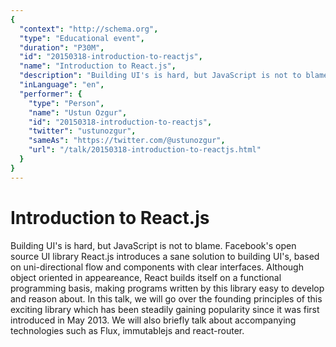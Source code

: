```yaml
---
{
  "context": "http://schema.org",
  "type": "Educational event",
  "duration": "P30M",
  "id": "20150318-introduction-to-reactjs",
  "name": "Introduction to React.js",
  "description": "Building UI's is hard, but JavaScript is not to blame. Facebook's open source UI library React.js introduces a sane solution to building UI's, based on uni-directional flow and components with clear interfaces. Although object oriented in appeareance, React builds itself on a functional programming basis, making programs written by this library easy to develop and reason about. In this talk, we will go over the founding principles of this exciting library which has been steadily gaining popularity since it was first introduced in May 2013. We will also briefly talk about accompanying technologies such as Flux, immutablejs and react-router.",
  "inLanguage": "en",
  "performer": {
    "type": "Person",
    "name": "Ustun Ozgur",
    "id": "20150318-introduction-to-reactjs",
    "twitter": "ustunozgur",
    "sameAs": "https://twitter.com/@ustunozgur",
    "url": "/talk/20150318-introduction-to-reactjs.html"
  }
}
---
```

# Introduction to React.js

Building UI's is hard, but JavaScript is not to blame. Facebook's open source UI library React.js introduces a sane solution to building UI's, based on uni-directional flow and components with clear interfaces. Although object oriented in appeareance, React builds itself on a functional programming basis, making programs written by this library easy to develop and reason about. In this talk, we will go over the founding principles of this exciting library which has been steadily gaining popularity since it was first introduced in May 2013. We will also briefly talk about accompanying technologies such as Flux, immutablejs and react-router.